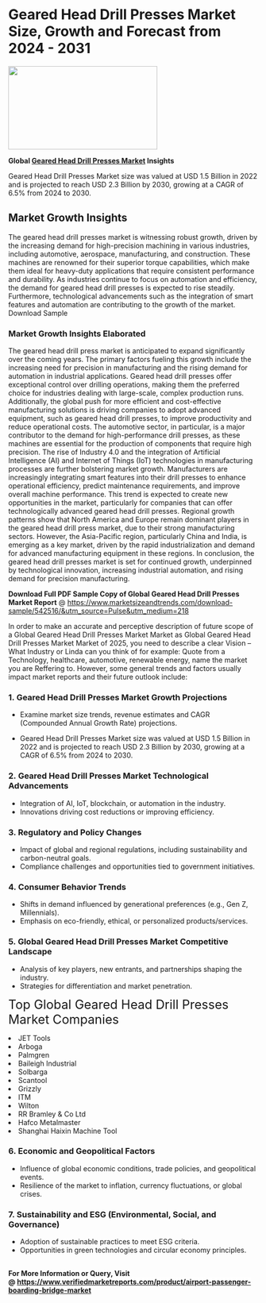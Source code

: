 <H1>Geared Head Drill Presses Market Size, Growth and Forecast from 2024 - 2031</H1><img class="aligncenter size-medium wp-image-584254" src="https://thirdeyenews.in/wp-content/uploads/2024/09/Global-Market-Research-300x168.jpeg" alt="" width="300" height="168" /><p><strong>Global&nbsp;<a href="https://www.marketsizeandtrends.com/download-sample/542516/&amp;utm_source=Pulse&amp;utm_medium=218">Geared Head Drill Presses Market</a> Insights</strong></p><p>Geared Head Drill Presses Market size was valued at USD 1.5 Billion in 2022 and is projected to reach USD 2.3 Billion by 2030, growing at a CAGR of 6.5% from 2024 to 2030.</p><p><h2>Market Growth Insights</h2> The geared head drill presses market is witnessing robust growth, driven by the increasing demand for high-precision machining in various industries, including automotive, aerospace, manufacturing, and construction. These machines are renowned for their superior torque capabilities, which make them ideal for heavy-duty applications that require consistent performance and durability. As industries continue to focus on automation and efficiency, the demand for geared head drill presses is expected to rise steadily. Furthermore, technological advancements such as the integration of smart features and automation are contributing to the growth of the market. Download Sample <h3>Market Growth Insights Elaborated</h3> The geared head drill press market is anticipated to expand significantly over the coming years. The primary factors fueling this growth include the increasing need for precision in manufacturing and the rising demand for automation in industrial applications. Geared head drill presses offer exceptional control over drilling operations, making them the preferred choice for industries dealing with large-scale, complex production runs. Additionally, the global push for more efficient and cost-effective manufacturing solutions is driving companies to adopt advanced equipment, such as geared head drill presses, to improve productivity and reduce operational costs. The automotive sector, in particular, is a major contributor to the demand for high-performance drill presses, as these machines are essential for the production of components that require high precision. The rise of Industry 4.0 and the integration of Artificial Intelligence (AI) and Internet of Things (IoT) technologies in manufacturing processes are further bolstering market growth. Manufacturers are increasingly integrating smart features into their drill presses to enhance operational efficiency, predict maintenance requirements, and improve overall machine performance. This trend is expected to create new opportunities in the market, particularly for companies that can offer technologically advanced geared head drill presses. Regional growth patterns show that North America and Europe remain dominant players in the geared head drill press market, due to their strong manufacturing sectors. However, the Asia-Pacific region, particularly China and India, is emerging as a key market, driven by the rapid industrialization and demand for advanced manufacturing equipment in these regions. In conclusion, the geared head drill presses market is set for continued growth, underpinned by technological innovation, increasing industrial automation, and rising demand for precision manufacturing. </p><p><span class=""><strong>Download Full PDF Sample Copy of Global Geared Head Drill Presses Market Report</strong> @ <a href="https://www.marketsizeandtrends.com/download-sample/542516/&amp;utm_source=Pulse&amp;utm_medium=218" target="_blank">https://www.marketsizeandtrends.com/download-sample/542516/&amp;utm_source=Pulse&amp;utm_medium=218</a></span></p><p>In order to make an accurate and perceptive description of future scope of a Global&nbsp;Geared Head Drill Presses Market Market as Global&nbsp;Geared Head Drill Presses Market Market of 2025, you need to describe a clear Vision &ndash; What Industry or Linda can you think of for example: Quote from a Technology, healthcare, automotive, renewable energy, name the market you are Reffering to. However, some general trends and factors usually impact market reports and their future outlook include:</p><h3>1.&nbsp;<strong>Geared Head Drill Presses Market Growth Projections</strong></h3><ul><li>Examine market size trends, revenue estimates and CAGR (Compounded Annual Growth Rate) projections.</li><li><p>Geared Head Drill Presses Market size was valued at USD 1.5 Billion in 2022 and is projected to reach USD 2.3 Billion by 2030, growing at a CAGR of 6.5% from 2024 to 2030.</p></li></ul><h3>2.&nbsp;<strong>Geared Head Drill Presses Market Technological Advancements</strong></h3><ul><li>Integration of AI, IoT, blockchain, or automation in the industry.</li><li>Innovations driving cost reductions or improving efficiency.</li></ul><h3>3.&nbsp;<strong>Regulatory and Policy Changes</strong></h3><ul><li>Impact of global and regional regulations, including sustainability and carbon-neutral goals.</li><li>Compliance challenges and opportunities tied to government initiatives.</li></ul><h3>4.&nbsp;<strong>Consumer Behavior Trends</strong></h3><ul><li>Shifts in demand influenced by generational preferences (e.g., Gen Z, Millennials).</li><li>Emphasis on eco-friendly, ethical, or personalized products/services.</li></ul><h3>5.&nbsp;<strong>Global Geared Head Drill Presses Market Competitive Landscape</strong></h3><ul><li>Analysis of key players, new entrants, and partnerships shaping the industry.</li><li>Strategies for differentiation and market penetration.</li></ul><p data-pm-slice="1 1 []"><span style="color: inherit; font-family: inherit; font-size: 25px;">Top Global Geared Head Drill Presses Market Companies</span></p><div class="" data-test-id=""><p><li>JET Tools</li><li> Arboga</li><li> Palmgren</li><li> Baileigh Industrial</li><li> Solbarga</li><li> Scantool</li><li> Grizzly</li><li> ITM</li><li> Wilton</li><li> RR Bramley & Co Ltd</li><li> Hafco Metalmaster</li><li> Shanghai Haixin Machine Tool</li></p></div><h3>6.&nbsp;<strong>Economic and Geopolitical Factors</strong></h3><ul><li>Influence of global economic conditions, trade policies, and geopolitical events.</li><li>Resilience of the market to inflation, currency fluctuations, or global crises.</li></ul><h3>7.&nbsp;<strong>Sustainability and ESG (Environmental, Social, and Governance)</strong></h3><ul><li>Adoption of sustainable practices to meet ESG criteria.</li><li>Opportunities in green technologies and circular economy principles.</li></ul><h2><strong style="font-size: 14px;">For More Information or Query, Visit @&nbsp;</strong><a style="background-color: #ffffff; font-size: 14px;" href="https://www.marketsizeandtrends.com/report/geared-head-drill-presses-market/" target="_blank">https://www.verifiedmarketreports.com/product/airport-passenger-boarding-bridge-market</a></h2>
